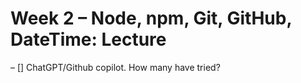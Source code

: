 # Week 2 – Node, npm, Git, GitHub, DateTime: Lecture

– [] ChatGPT/Github copilot. How many have tried?
